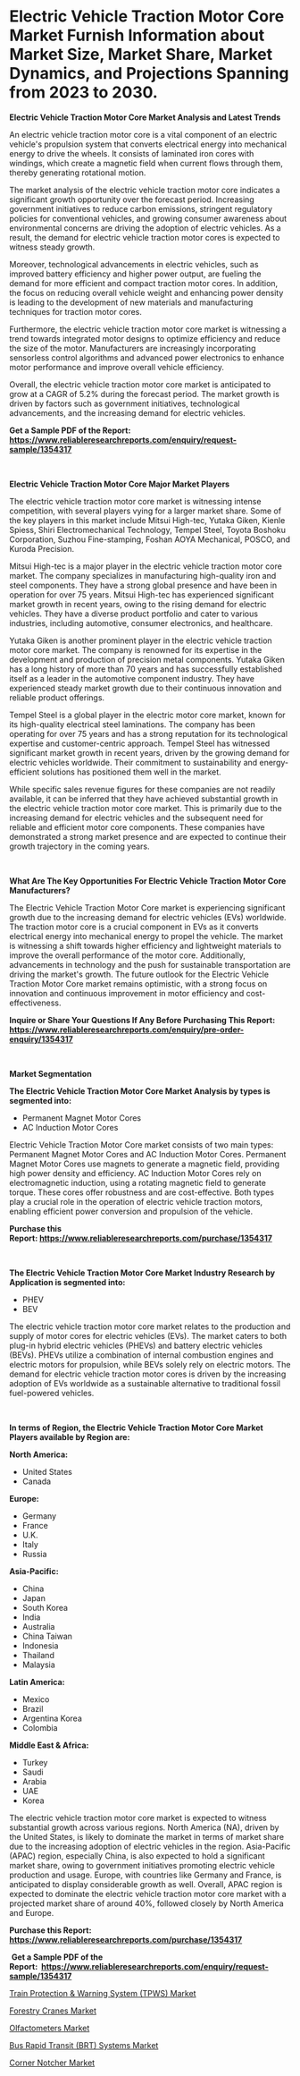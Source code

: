 <p><h1>Electric Vehicle Traction Motor Core Market Furnish Information about Market Size, Market Share, Market Dynamics, and Projections Spanning from 2023 to 2030.</h1></p><p><strong>Electric Vehicle Traction Motor Core Market Analysis and Latest Trends</strong></p>
<p><p>An electric vehicle traction motor core is a vital component of an electric vehicle's propulsion system that converts electrical energy into mechanical energy to drive the wheels. It consists of laminated iron cores with windings, which create a magnetic field when current flows through them, thereby generating rotational motion.</p><p>The market analysis of the electric vehicle traction motor core indicates a significant growth opportunity over the forecast period. Increasing government initiatives to reduce carbon emissions, stringent regulatory policies for conventional vehicles, and growing consumer awareness about environmental concerns are driving the adoption of electric vehicles. As a result, the demand for electric vehicle traction motor cores is expected to witness steady growth.</p><p>Moreover, technological advancements in electric vehicles, such as improved battery efficiency and higher power output, are fueling the demand for more efficient and compact traction motor cores. In addition, the focus on reducing overall vehicle weight and enhancing power density is leading to the development of new materials and manufacturing techniques for traction motor cores.</p><p>Furthermore, the electric vehicle traction motor core market is witnessing a trend towards integrated motor designs to optimize efficiency and reduce the size of the motor. Manufacturers are increasingly incorporating sensorless control algorithms and advanced power electronics to enhance motor performance and improve overall vehicle efficiency.</p><p>Overall, the electric vehicle traction motor core market is anticipated to grow at a CAGR of 5.2% during the forecast period. The market growth is driven by factors such as government initiatives, technological advancements, and the increasing demand for electric vehicles.</p></p>
<p><strong>Get a Sample PDF of the Report:&nbsp; <a href="https://www.reliableresearchreports.com/enquiry/request-sample/1354317">https://www.reliableresearchreports.com/enquiry/request-sample/1354317</a></strong></p>
<p>&nbsp;</p>
<p><strong>Electric Vehicle Traction Motor Core Major Market Players</strong></p>
<p><p>The electric vehicle traction motor core market is witnessing intense competition, with several players vying for a larger market share. Some of the key players in this market include Mitsui High-tec, Yutaka Giken, Kienle Spiess, Shiri Electromechanical Technology, Tempel Steel, Toyota Boshoku Corporation, Suzhou Fine-stamping, Foshan AOYA Mechanical, POSCO, and Kuroda Precision.</p><p>Mitsui High-tec is a major player in the electric vehicle traction motor core market. The company specializes in manufacturing high-quality iron and steel components. They have a strong global presence and have been in operation for over 75 years. Mitsui High-tec has experienced significant market growth in recent years, owing to the rising demand for electric vehicles. They have a diverse product portfolio and cater to various industries, including automotive, consumer electronics, and healthcare.</p><p>Yutaka Giken is another prominent player in the electric vehicle traction motor core market. The company is renowned for its expertise in the development and production of precision metal components. Yutaka Giken has a long history of more than 70 years and has successfully established itself as a leader in the automotive component industry. They have experienced steady market growth due to their continuous innovation and reliable product offerings.</p><p>Tempel Steel is a global player in the electric motor core market, known for its high-quality electrical steel laminations. The company has been operating for over 75 years and has a strong reputation for its technological expertise and customer-centric approach. Tempel Steel has witnessed significant market growth in recent years, driven by the growing demand for electric vehicles worldwide. Their commitment to sustainability and energy-efficient solutions has positioned them well in the market.</p><p>While specific sales revenue figures for these companies are not readily available, it can be inferred that they have achieved substantial growth in the electric vehicle traction motor core market. This is primarily due to the increasing demand for electric vehicles and the subsequent need for reliable and efficient motor core components. These companies have demonstrated a strong market presence and are expected to continue their growth trajectory in the coming years.</p></p>
<p>&nbsp;</p>
<p><strong>What Are The Key Opportunities For Electric Vehicle Traction Motor Core Manufacturers?</strong></p>
<p><p>The Electric Vehicle Traction Motor Core market is experiencing significant growth due to the increasing demand for electric vehicles (EVs) worldwide. The traction motor core is a crucial component in EVs as it converts electrical energy into mechanical energy to propel the vehicle. The market is witnessing a shift towards higher efficiency and lightweight materials to improve the overall performance of the motor core. Additionally, advancements in technology and the push for sustainable transportation are driving the market's growth. The future outlook for the Electric Vehicle Traction Motor Core market remains optimistic, with a strong focus on innovation and continuous improvement in motor efficiency and cost-effectiveness.</p></p>
<p><strong>Inquire or Share Your Questions If Any Before Purchasing This Report: <a href="https://www.reliableresearchreports.com/enquiry/pre-order-enquiry/1354317">https://www.reliableresearchreports.com/enquiry/pre-order-enquiry/1354317</a></strong></p>
<p>&nbsp;</p>
<p><strong>Market Segmentation</strong></p>
<p><strong>The Electric Vehicle Traction Motor Core Market Analysis by types is segmented into:</strong></p>
<p><ul><li>Permanent Magnet Motor Cores</li><li>AC Induction Motor Cores</li></ul></p>
<p><p>Electric Vehicle Traction Motor Core market consists of two main types: Permanent Magnet Motor Cores and AC Induction Motor Cores. Permanent Magnet Motor Cores use magnets to generate a magnetic field, providing high power density and efficiency. AC Induction Motor Cores rely on electromagnetic induction, using a rotating magnetic field to generate torque. These cores offer robustness and are cost-effective. Both types play a crucial role in the operation of electric vehicle traction motors, enabling efficient power conversion and propulsion of the vehicle.</p></p>
<p><strong>Purchase this Report:&nbsp;<a href="https://www.reliableresearchreports.com/purchase/1354317">https://www.reliableresearchreports.com/purchase/1354317</a></strong></p>
<p>&nbsp;</p>
<p><strong>The Electric Vehicle Traction Motor Core Market Industry Research by Application is segmented into:</strong></p>
<p><ul><li>PHEV</li><li>BEV</li></ul></p>
<p><p>The electric vehicle traction motor core market relates to the production and supply of motor cores for electric vehicles (EVs). The market caters to both plug-in hybrid electric vehicles (PHEVs) and battery electric vehicles (BEVs). PHEVs utilize a combination of internal combustion engines and electric motors for propulsion, while BEVs solely rely on electric motors. The demand for electric vehicle traction motor cores is driven by the increasing adoption of EVs worldwide as a sustainable alternative to traditional fossil fuel-powered vehicles.</p></p>
<p>&nbsp;</p>
<p><strong>In terms of Region, the Electric Vehicle Traction Motor Core Market Players available by Region are:</strong></p>
<p>
    <p> <strong> North America: </strong>
        <ul>
            <li>United States</li>
            <li>Canada</li>
        </ul>
        </p> 
    <p> <strong> Europe: </strong>
        <ul>
            <li>Germany</li>
            <li>France</li>
            <li>U.K.</li>
            <li>Italy</li>
            <li>Russia</li>
        </ul>
        </p> 
    <p> <strong> Asia-Pacific: </strong>
        <ul>
            <li>China</li>
            <li>Japan</li>
            <li>South Korea</li>
            <li>India</li>
            <li>Australia</li>
            <li>China Taiwan</li>
            <li>Indonesia</li>
            <li>Thailand</li>
            <li>Malaysia</li>
        </ul>
        </p> 
    <p> <strong> Latin America: </strong>
        <ul>
            <li>Mexico</li>
            <li>Brazil</li>
            <li>Argentina Korea</li>
            <li>Colombia</li>
        </ul>
        </p> 
    <p> <strong> Middle East & Africa: </strong>
        <ul>
            <li>Turkey</li>
            <li>Saudi</li>
            <li>Arabia</li>
            <li>UAE</li>
            <li>Korea</li>
        </ul>
    </p>
    </p>
<p><p>The electric vehicle traction motor core market is expected to witness substantial growth across various regions. North America (NA), driven by the United States, is likely to dominate the market in terms of market share due to the increasing adoption of electric vehicles in the region. Asia-Pacific (APAC) region, especially China, is also expected to hold a significant market share, owing to government initiatives promoting electric vehicle production and usage. Europe, with countries like Germany and France, is anticipated to display considerable growth as well. Overall, APAC region is expected to dominate the electric vehicle traction motor core market with a projected market share of around 40%, followed closely by North America and Europe.</p></p>
<p><strong>Purchase this Report: <a href="https://www.reliableresearchreports.com/purchase/1354317">https://www.reliableresearchreports.com/purchase/1354317</a></strong></p>
<p>&nbsp;<strong>Get a Sample PDF of the Report:&nbsp;&nbsp;<a href="https://www.reliableresearchreports.com/enquiry/request-sample/1354317">https://www.reliableresearchreports.com/enquiry/request-sample/1354317</a></strong></p>
<p><strong></strong></p>
<p><p><a href="https://github.com/lbird53714/Market-Research-Report-List-1/blob/main/train-protection-warning-system-tpws-market.md">Train Protection & Warning System (TPWS) Market</a></p><p><a href="https://medium.com/@laurenglover76/forestry-cranes-nbsp-market-focuses-on-market-share-size-and-projected-forecast-till-2030-d20c6ef954fa">Forestry Cranes Market</a></p><p><a href="https://medium.com/@bernadetteball666/olfactometers-nbsp-market-focuses-on-market-share-size-and-projected-forecast-till-2030-7d789fd7f86a">Olfactometers Market</a></p><p><a href="https://github.com/pizolina/Market-Research-Report-List-1/blob/main/bus-rapid-transit-brt-systems-market.md">Bus Rapid Transit (BRT) Systems Market</a></p><p><a href="https://www.linkedin.com/pulse/corner-notcher-market-size-growth-forecast-from-2023-2030-rwwde/">Corner Notcher Market</a></p></p>